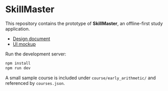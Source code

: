 # SkillMaster

This repository contains the prototype of **SkillMaster**, an offline-first study application.

- [Design document](docs/design_doc.md)
- [UI mockup](docs/mockup.html)

Run the development server:

```bash
npm install
npm run dev
```

A small sample course is included under `course/early_arithmetic/` and referenced by `courses.json`.

